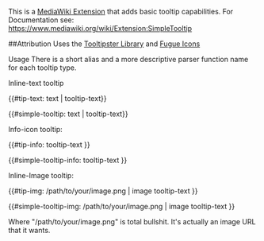 This is a [MediaWiki Extension](https://www.mediawiki.org/wiki/Extension:SimpleTooltip) that adds basic tooltip capabilities. For Documentation see: https://www.mediawiki.org/wiki/Extension:SimpleTooltip

##Attribution
Uses the [Tooltipster Library](http://iamceege.github.io/tooltipster/) and [Fugue Icons](https://github.com/yusukekamiyamane/fugue-icons)

Usage
There is a short alias and a more descriptive parser function name for each tooltip type.

Inline-text tooltip

{{#tip-text: text | tooltip-text}}

{{#simple-tooltip: text | tooltip-text}}

Info-icon tooltip:

{{#tip-info: tooltip-text }}

{{#simple-tooltip-info: tooltip-text }}

Inline-Image tooltip:

{{#tip-img: /path/to/your/image.png | image tooltip-text }}

{{#simple-tooltip-img: /path/to/your/image.png | image tooltip-text }}

Where "/path/to/your/image.png" is total bullshit.  It's actually an image URL that it wants.
